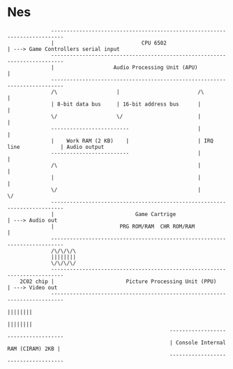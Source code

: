 # Nes

                  --------------------------------------------------------------------------        
                  |                            CPU 6502                                    | ---> Game Controllers serial input 
                  --------------------------------------------------------------------------
                  |                   Audio Processing Unit (APU)                          |
                  --------------------------------------------------------------------------
                  /\                   |                         /\                     |
                  | 8-bit data bus     | 16-bit address bus      |                      |
                  \/                   \/                        |                      |
                  -------------------------                      |                      | 
                  |    Work RAM (2 KB)    |                      | IRQ line             | Audio output 
                  -------------------------                      |                      |  
                  /\                                             |                      |
                  |                                              |                      |
                  \/                                             |                      \/
                  --------------------------------------------------------------------------        
                  |                          Game Cartrige                                 | ---> Audio out
                  |                     PRG ROM/RAM  CHR ROM/RAM                           |
                  --------------------------------------------------------------------------
                  /\/\/\/\                                      
                  ||||||||                                     
                  \/\/\/\/
                  --------------------------------------------------------------------------        
        2C02 chip |                       Picture Processing Unit (PPU)                    | ---> Video out
                  --------------------------------------------------------------------------
                                                                                    ||||||||
                                                                                    ||||||||
                                                        ------------------------------------
                                                        | Console Internal RAM (CIRAM) 2KB |
                                                        ------------------------------------
